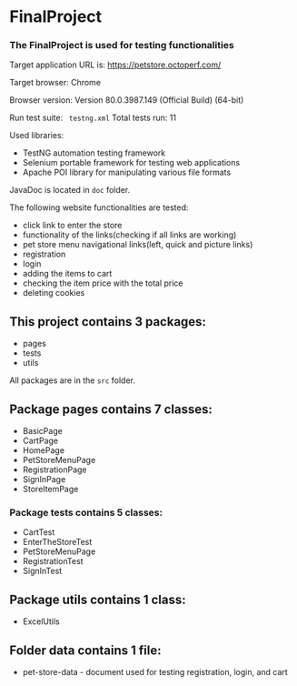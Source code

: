 # FinalProject

### The FinalProject is used for testing functionalities

Target application URL is: https://petstore.octoperf.com/

Target browser: Chrome

Browser version: Version 80.0.3987.149 (Official Build) (64-bit)

Run test suite: ` testng.xml` Total tests run: 11

Used libraries:

- TestNG automation testing framework
- Selenium portable framework for testing web applications
- Apache POI library for manipulating various file formats

JavaDoc is located in `doc` folder.

The following website functionalities are tested:

- click link to enter the store
- functionality of the links(checking if all links are working)
- pet store menu navigational links(left, quick and picture links)
- registration
- login
- adding the items to cart
- checking the item price with the total price
- deleting cookies


## This project contains 3 packages:
- pages
- tests
- utils

All packages are in the `src` folder.

## Package **pages** contains 7 classes:
- BasicPage
- CartPage
- HomePage
- PetStoreMenuPage
- RegistrationPage
- SignInPage
- StoreItemPage


### Package **tests** contains 5 classes:
- CartTest
- EnterTheStoreTest
- PetStoreMenuPage
- RegistrationTest
- SignInTest

## Package **utils** contains 1 class:
- ExcelUtils

## Folder **data** contains 1 file:
- pet-store-data - document used for testing registration, login, and cart
